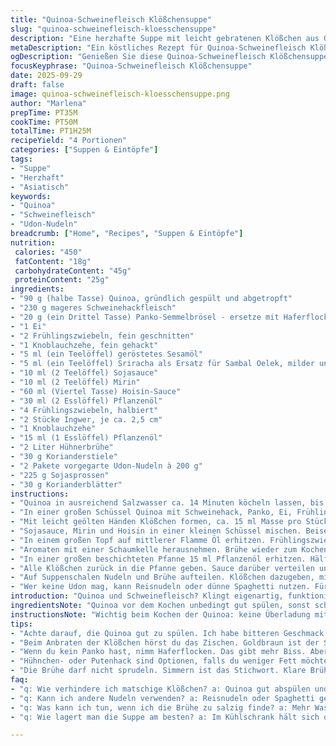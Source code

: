```yaml
---
title: "Quinoa-Schweinefleisch Klößchensuppe"
slug: "quinoa-schweinefleisch-kloesschensuppe"
description: "Eine herzhafte Suppe mit leicht gebratenen Klößchen aus Quinoa und magerem Schweinefleisch, ergänzt durch Udon-Nudeln, Sojasauce und frische Kräuter. Die Brühe aromatischer Ingwer und Korianderstiele, verfeinert mit Sojasauce, Mirin und Hoisin, schafft Tiefe und Wärme. Frische Sojasprossen und Korianderblätter bringen Frische und Textur ins Spiel. Die Zubereitung erfordert Geduld beim Formen und Braten der Klößchen, um eine karamellisierte Oberfläche zu erhalten. Variationen mit Hühnerhack oder Haferflocken statt Panko möglich. Kleinere Anpassungen der Garzeiten für nachhaltige Ergebnisse. Ein herbstliches Gericht, das mit intensiven Resultaten überzeugt."
metaDescription: "Ein köstliches Rezept für Quinoa-Schweinefleisch Klößchensuppe; herzhaft und aromatisch für kalte Abende."
ogDescription: "Genießen Sie diese Quinoa-Schweinefleisch Klößchensuppe, perfekt gewürzt und ideal für gemütliche Abende."
focusKeyphrase: "Quinoa-Schweinefleisch Klößchensuppe"
date: 2025-09-29
draft: false
image: quinoa-schweinefleisch-kloesschensuppe.png
author: "Marlena"
prepTime: PT35M
cookTime: PT50M
totalTime: PT1H25M
recipeYield: "4 Portionen"
categories: ["Suppen & Eintöpfe"]
tags:
- "Suppe"
- "Herzhaft"
- "Asiatisch"
keywords:
- "Quinoa"
- "Schweinefleisch"
- "Udon-Nudeln"
breadcrumb: ["Home", "Recipes", "Suppen & Eintöpfe"]
nutrition: 
 calories: "450"
 fatContent: "18g"
 carbohydrateContent: "45g"
 proteinContent: "25g"
ingredients:
- "90 g (halbe Tasse) Quinoa, gründlich gespült und abgetropft"
- "230 g mageres Schweinehackfleisch"
- "20 g (ein Drittel Tasse) Panko-Semmelbrösel - ersetze mit Haferflocken für mehr Biss"
- "1 Ei"
- "2 Frühlingszwiebeln, fein geschnitten"
- "1 Knoblauchzehe, fein gehackt"
- "5 ml (ein Teelöffel) geröstetes Sesamöl"
- "5 ml (ein Teelöffel) Sriracha als Ersatz für Sambal Oelek, milder und fruchtiger"
- "10 ml (2 Teelöffel) Sojasauce"
- "10 ml (2 Teelöffel) Mirin"
- "60 ml (Viertel Tasse) Hoisin-Sauce"
- "30 ml (2 Esslöffel) Pflanzenöl"
- "4 Frühlingszwiebeln, halbiert"
- "2 Stücke Ingwer, je ca. 2,5 cm"
- "1 Knoblauchzehe"
- "15 ml (1 Esslöffel) Pflanzenöl"
- "2 Liter Hühnerbrühe"
- "30 g Korianderstiele"
- "2 Pakete vorgegarte Udon-Nudeln à 200 g"
- "225 g Sojasprossen"
- "30 g Korianderblätter"
instructions:
- "Quinoa in ausreichend Salzwasser ca. 14 Minuten köcheln lassen, bis sie gar und leicht durchsichtig ist. Abgießen, kalt abspülen, dabei locker mit den Fingern ausdrücken, um überschüssige Flüssigkeit zu entfernen. Zu nass = matschige Klößchen."
- "In einer großen Schüssel Quinoa mit Schweinehack, Panko, Ei, Frühlingszwiebeln, Knoblauch, Sesamöl und Sriracha vermischen. Salzen und pfeffern – den Teig gut abschmecken, denn später schmeckt man kaum noch direkt hinein."
- "Mit leicht geölten Händen Klößchen formen, ca. 15 ml Masse pro Stück. Auf einen Teller, abgedeckt in den Kühlschrank für 20 Minuten – das festigt sie und verhindert Aufgehen in der Pfanne."
- "Sojasauce, Mirin und Hoisin in einer kleinen Schüssel mischen. Beiseitestellen."
- "In einem großen Topf auf mittlerer Flamme Öl erhitzen. Frühlingszwiebeln, Ingwerstücke und Knoblauch hineingeben. Kurz anschwitzen, bis es riecht – nicht verbrennen, sonst bitter. Dann Brühe und Korianderstiele dazu, aufkochen, 9 Minuten simmern lassen."
- "Aromaten mit einer Schaumkelle herausnehmen. Brühe wieder zum Kochen bringen. Udon-Nudeln vorsichtig reinlegen – nicht umrühren, um Zerfallen zu vermeiden. Deckel drauf, Hitze reduzieren und warm stellen."
- "In einer großen beschichteten Pfanne 15 ml Pflanzenöl erhitzen. Hälfte der Klößchen darin 4-5 Minuten anbraten, bis sie goldbraun und fest sind. Herausnehmen, dann restliche Klößchen anbraten."
- "Alle Klößchen zurück in die Pfanne geben. Sauce darüber verteilen und rühren, bis sie karamellisiert und schön anhaftet. Nicht zu früh rühren, sonst kein Karamell – Achtung, Hitze gut kontrollieren!"
- "Auf Suppenschalen Nudeln und Brühe aufteilen. Klößchen dazugeben, mit Sojasprossen und frischem Koriander toppen. Sofort servieren – Nudeln und Einlagen verlieren sonst Biss."
- "Wer keine Udon mag, kann Reisnudeln oder dünne Spaghetti nutzen. Für Vollkornliebhaber Panko durch Haferflocken ersetzen und 2 Minuten länger quellen lassen. Schweinehack durch Hähnchenhack eintauschen, für mildere Variante."
introduction: "Quinoa und Schweinefleisch? Klingt eigenartig, funktioniert aber hervorragend in Form von kleinen, intensiven Klößchen in einer aromatischen Brühe mit Udon-Nudeln. Die Kunst liegt im Handling der Quinoa – zu nass, und die Klößchen lösen sich auf; zu trocken, werden sie bröselig. Ein präzises Timing beim Anbraten garantiert die richtige Textur und eine karamellisierte Oberfläche, die der Suppe den gewissen Biss gibt. Außerdem braucht die Brühe Geduld, damit die Ingwer- und Korianderaromen durchziehen; hast du das drauf, hast du ein Wohlfühlessen für den kühlen Abend. Einige von mir getestete Varianten mit Haferflocken und Hähnchenhack sind auch interessant, je nach Vorliebe. Der visuelle Kontrast zwischen grünen Kräutern und hellen Sojasprossen ist Bonus. "
ingredientsNote: "Quinoa vor dem Kochen unbedingt gut spülen, sonst schmeckst du die Bitterstoffe – ich hab’s ausprobiert, und das Ergebnis war bitter. Panko kann man gut durch Haferflocken ersetzen, die geben mehr Textur, etwas gröber, aber weniger neutral als Panko. Schweinehack ist klassisch und gibt Fett, aber für Kalorienbewusste passt Hähnchen- oder Putenhackfleisch auch. Sesamöl und Sriracha sind Geschmacksmacher; falls du milder willst, ersetze die Sriracha durch eine scharfe Paprika oder reduziere die Menge. Bei der Sojasauce lohnt es sich, auf Qualität zu achten, billige Versionen haben oft eine salzige Note ohne Tiefe. Mirin bringt Süße und leichte Säure, es ersetzt Zucker plus Reisessig nicht ganz, also nicht austauschen ohne. Hoisin harmonisiert die Sauce – etwas Extradosis Umami. Frische Kräuter sind wichtig – getrocknete Korianderblätter geben nicht denselben Frischekick."
instructionsNote: "Wichtig beim Kochen der Quinoa: keine Überladung mit Wasser, sonst klebt sie an und wird matschig. Nach dem Kochen Wasser sofort abgießen, kalt abspülen und gut ausdrücken – nur so werden die Klößchen kompakt. Beim Vermengen der Zutaten Knethandschuhe oder leicht geölte Hände benutzen, damit nichts klebt und die Masse homogen wird. Kurz in den Kühlschrank geben, das formt sie und verhindert, dass sie beim Braten auseinanderfallen. Brühe nicht zu stark kochen, eher simmern, um eine klare Suppe zu erhalten. Beim Anbraten der Klößchen höre genau auf die Geräusche – wenn es richtig zischt und die Oberfläche goldbraun wird, schnell wenden. Mit zu hoher Hitze kannst du außen verbrennen, innen roh lassen – Geduld ist hier gefragt. Nach dem Anbraten Sauce dazugeben und rühren, bis sie karamellisiert; wenn die Pfanne zu kalt ist, wird es nur breiig. Nudeln ohne Umrühren in die Brühe geben, sonst brechen sie auseinander, ganz wichtig. Suppe warm halten, aber nicht zu lange warten – sonst zerfallen die Nudeln und die Klößchen verlieren Saftigkeit."
tips:
- "Achte darauf, die Quinoa gut zu spülen. Ich habe bitteren Geschmack erlebt, als ich es mal nicht machte. Kalt abspülen ist ein Muss. Klößchen brauchen ideale Feuchtigkeit – zu viel Wasser macht sie matschig."
- "Beim Anbraten der Klößchen hörst du das Zischen. Goldbraun ist der Schlüssel. Wird die Hitze zu hoch, verbrennen sie außen. Also ständig hin und her schauen. Denkt an die Hitze; Geduld zahlt sich aus."
- "Wenn du kein Panko hast, nimm Haferflocken. Das gibt mehr Biss. Aber denke daran, diese müssen länger quellen. Gut für die Textur – bist du bereit, das auszuprobieren? Kochen ist oft ein Ausprobieren."
- "Hühnchen- oder Putenhack sind Optionen, falls du weniger Fett möchtest. Das verändert den Geschmack, aber es bleibt gewürzt. Und überall kannst du frischen Koriander verwenden – wichtig für den Frischekick."
- "Die Brühe darf nicht sprudeln. Simmern ist das Stichwort. Klare Brühe erhältst du nur, wenn du die Temperatur kontrollierst. Berücksichtige das beim Kochen – intuitiv kochen ist hilfreich. Und sofort die Nudeln ohne Umrühren hinzufügen."
faq:
- "q: Wie verhindere ich matschige Klößchen? a: Quinoa gut abspülen und nicht zu nass machen. Trockene Klößchen sind bröselig. Der Feuchtigkeitsgehalt ist entscheidend für die Konsistenz."
- "q: Kann ich andere Nudeln verwenden? a: Reisnudeln oder Spaghetti gehen gut. Achte darauf, sie nicht zu zerbrechen. Mach es beim Einlegen in die Brühe vorsichtig."
- "q: Was kann ich tun, wenn ich die Brühe zu salzig finde? a: Mehr Wasser oder Gemüsebrühe hinzufügen. Das reduziert die Salzigkeit, aber die Aromen bleiben erhalten. Schmecke immer ab."
- "q: Wie lagert man die Suppe am besten? a: Im Kühlschrank hält sich die Suppe ein paar Tage. Einfach aufkochen. Klößchen können auch tiefgekühlt werden. Aber dann getrennt von der Brühe lagern."

---
```

